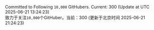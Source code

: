 Committed to Following `10,000` GitHubers. Current: <!-- FOLLOWING_COUNT -->300<!-- FOLLOWING_COUNT --> (Update at UTC <!-- LAST_UPDATED -->2025-06-21 13:24:23<!-- LAST_UPDATED -->)<br>
致力于关注`10,000`个GitHuber。当前：<!-- FOLLOWING_COUNT -->300<!-- FOLLOWING_COUNT --> (更新于北京时间 <!-- LAST_UPDATED_CST -->2025-06-21 21:24:23<!-- LAST_UPDATED_CST -->)
